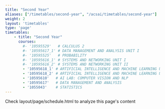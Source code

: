 ```yaml
---
title: "Second Year"
aliases: ["/timetables/second-year", "/acsai/timetables/second-year"]
weight: 2
layout: 'timetables'
type: 'page'
timetables:
    - title: "Second Year"
      courses: 
        #- '10595529'   # CALCULUS 2
        #- '10595617_1' # DATA MANAGEMENT AND ANALYSIS UNIT I
        #- '10595525'   # PROBABILITY
        #- '10595616_1' # SYSTEMS AND NETWORKING UNIT I
        #- '10595616_2' # SYSTEMS AND NETWORKING UNIT II
        - '10595618_1' # ARTIFICIAL INTELLIGENCE AND MACHINE LEARNING UNIT I
        - '10595618_2' # ARTIFICIAL INTELLIGENCE AND MACHINE LEARNING UNIT II
        - '10595610'   # AI LAB: COMPUTER VISION AND NLP
        - '10595617'   # DATA MANAGEMENT AND ANALYSIS
        - '1055043'    # STATISTICS
---
```


Check layout/page/schedule.html to analyze this page's content
